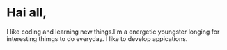 # Hai all,
I like coding and learning new things.I'm a energetic youngster longing for interesting thimgs to do everyday.
I like to develop appications.
